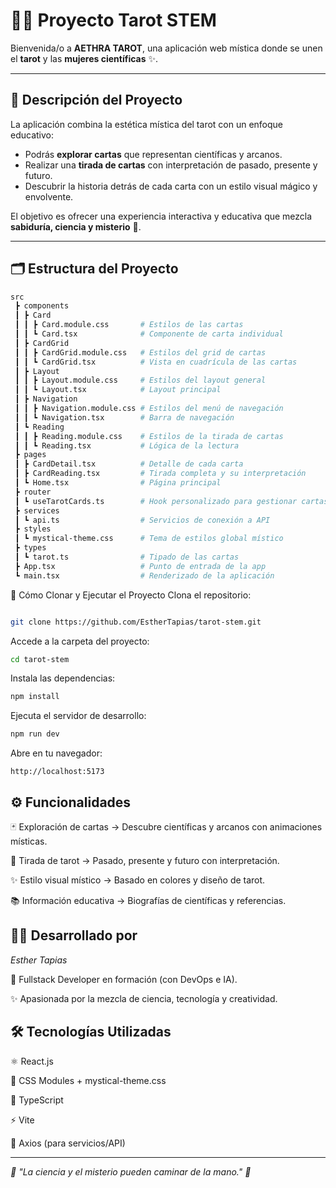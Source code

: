 # 🌙🔮 Proyecto Tarot STEM

Bienvenida/o a **AETHRA TAROT**, una aplicación web mística donde se unen el **tarot** y las **mujeres científicas** ✨.  

---

## 📖 Descripción del Proyecto

La aplicación combina la estética mística del tarot con un enfoque educativo:  
- Podrás **explorar cartas** que representan científicas y arcanos.  
- Realizar una **tirada de cartas** con interpretación de pasado, presente y futuro.  
- Descubrir la historia detrás de cada carta con un estilo visual mágico y envolvente.  

El objetivo es ofrecer una experiencia interactiva y educativa que mezcla **sabiduría, ciencia y misterio** 🔮.

---

## 🗂️ Estructura del Proyecto

```bash
src
 ┣ components
 ┃ ┣ Card
 ┃ ┃ ┣ Card.module.css       # Estilos de las cartas
 ┃ ┃ ┗ Card.tsx              # Componente de carta individual
 ┃ ┣ CardGrid
 ┃ ┃ ┣ CardGrid.module.css   # Estilos del grid de cartas
 ┃ ┃ ┗ CardGrid.tsx          # Vista en cuadrícula de las cartas
 ┃ ┣ Layout
 ┃ ┃ ┣ Layout.module.css     # Estilos del layout general
 ┃ ┃ ┗ Layout.tsx            # Layout principal
 ┃ ┣ Navigation
 ┃ ┃ ┣ Navigation.module.css # Estilos del menú de navegación
 ┃ ┃ ┗ Navigation.tsx        # Barra de navegación
 ┃ ┗ Reading
 ┃ ┃ ┣ Reading.module.css    # Estilos de la tirada de cartas
 ┃ ┃ ┗ Reading.tsx           # Lógica de la lectura
 ┣ pages
 ┃ ┣ CardDetail.tsx          # Detalle de cada carta
 ┃ ┣ CardReading.tsx         # Tirada completa y su interpretación
 ┃ ┗ Home.tsx                # Página principal
 ┣ router
 ┃ ┗ useTarotCards.ts        # Hook personalizado para gestionar cartas
 ┣ services
 ┃ ┗ api.ts                  # Servicios de conexión a API
 ┣ styles
 ┃ ┗ mystical-theme.css      # Tema de estilos global místico
 ┣ types
 ┃ ┗ tarot.ts                # Tipado de las cartas
 ┣ App.tsx                   # Punto de entrada de la app
 ┗ main.tsx                  # Renderizado de la aplicación
 ```

🚀 Cómo Clonar y Ejecutar el Proyecto
Clona el repositorio:

```bash

git clone https://github.com/EstherTapias/tarot-stem.git
```
Accede a la carpeta del proyecto:

```bash
cd tarot-stem
```
Instala las dependencias:
```bash
npm install
```
Ejecuta el servidor de desarrollo:
```bash
npm run dev
```
Abre en tu navegador:
```adruino
http://localhost:5173
```
## ⚙️ Funcionalidades

🃏 Exploración de cartas → Descubre científicas y arcanos con animaciones místicas.

🔮 Tirada de tarot → Pasado, presente y futuro con interpretación.

✨ Estilo visual místico → Basado en colores y diseño de tarot.

📚 Información educativa → Biografías de científicas y referencias.

## 👩‍💻 Desarrollado por
*Esther Tapias*

🌟 Fullstack Developer en formación (con DevOps e IA).

✨ Apasionada por la mezcla de ciencia, tecnología y creatividad.

## 🛠️ Tecnologías Utilizadas
⚛️ React.js

🎨 CSS Modules + mystical-theme.css

🧩 TypeScript

⚡ Vite

🔗 Axios (para servicios/API)

---
*💫 "La ciencia y el misterio pueden caminar de la mano." 🔮*